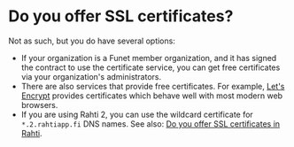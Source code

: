 # Do you offer SSL certificates?

Not as such, but you do have several options:

* If your organization is a Funet member organization, and it has
  signed the contract to use the certificate service, you can get free
  certificates via your organization's administrators.
* There are also services that provide free certificates. For example,
  [Let's Encrypt](https://letsencrypt.org/) provides certificates which behave
  well with most modern web browsers.
* If you are using Rahti 2, you can use the wildcard certificate for
  `*.2.rahtiapp.fi` DNS names. See also:
  [Do you offer SSL certificates in Rahti](../rahti-ssl-certificates).
